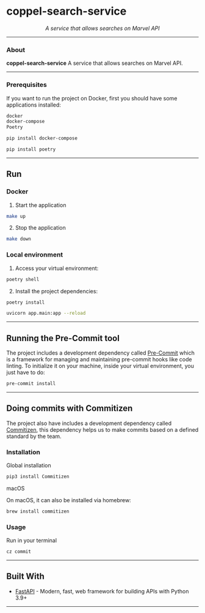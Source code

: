 # coppel-search-service

<p align="center">
    <em>A service that allows searches on Marvel API</em>
</p>

---

### About

**coppel-search-service** A service that allows searches on Marvel API.

---

### Prerequisites

If you want to run the project on Docker, first you should have some applications installed:

```bash
docker
docker-compose
Poetry
```

```bash
pip install docker-compose
```

```bash
pip install poetry
```

---

## Run

### Docker


1. Start the application

```bash
make up
```

2. Stop the application
```bash
make down
```

### Local environment

1. Access your virtual environment:

```bash
poetry shell
```

2. Install the project dependencies:

```bash
poetry install
```

```bash
uvicorn app.main:app --reload
```

---


## Running the Pre-Commit tool

The project includes a development dependency called [Pre-Commit](https://pre-commit.com/) which is a framework for managing and maintaining pre-commit hooks like code linting. To initialize it on your machine, inside your virtual environment, you just have to do:

```bash
pre-commit install
```

---

## Doing commits with Commitizen

The project also have includes a development dependency called [Commitizen](https://commitizen-tools.github.io/commitizen/), this dependency helps us to make commits based on a defined standard by the team.

### Installation

Global installation

```bash
pip3 install Commitizen
```

macOS

On macOS, it can also be installed via homebrew:

```bash
brew install commitizen
```

### Usage

Run in your terminal

```bash
cz commit
```

---

## Built With

- [FastAPI](https://fastapi.tiangolo.com/) - Modern, fast, web framework for building APIs with Python 3.9+

---
